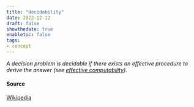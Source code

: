 ```yaml
---
title: "decidability"
date: 2022-12-12
draft: false
showthedate: true
enabletoc: false
tags:
- concept
---
```


*A decision problem is decidable if there exists an effective procedure to derive the answer (see [effective computability](concept/effective%20computability.md)).* 


#### Source

[Wikipedia](https://en.wikipedia.org/wiki/Decidability_(logic))
